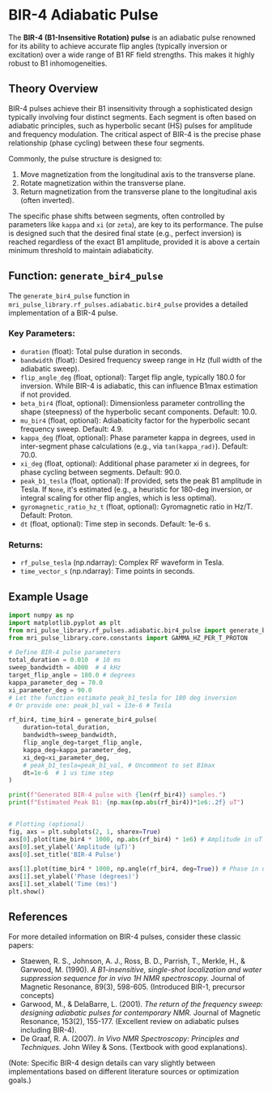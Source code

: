 # BIR-4 Adiabatic Pulse

The **BIR-4 (B1-Insensitive Rotation) pulse** is an adiabatic pulse renowned for its ability to achieve accurate flip angles (typically inversion or excitation) over a wide range of B1 RF field strengths. This makes it highly robust to B1 inhomogeneities.

## Theory Overview

BIR-4 pulses achieve their B1 insensitivity through a sophisticated design typically involving four distinct segments. Each segment is often based on adiabatic principles, such as hyperbolic secant (HS) pulses for amplitude and frequency modulation. The critical aspect of BIR-4 is the precise phase relationship (phase cycling) between these four segments.

Commonly, the pulse structure is designed to:
1.  Move magnetization from the longitudinal axis to the transverse plane.
2.  Rotate magnetization within the transverse plane.
3.  Return magnetization from the transverse plane to the longitudinal axis (often inverted).

The specific phase shifts between segments, often controlled by parameters like `kappa` and `xi` (or `zeta`), are key to its performance. The pulse is designed such that the desired final state (e.g., perfect inversion) is reached regardless of the exact B1 amplitude, provided it is above a certain minimum threshold to maintain adiabaticity.

## Function: `generate_bir4_pulse`

The `generate_bir4_pulse` function in `mri_pulse_library.rf_pulses.adiabatic.bir4_pulse` provides a detailed implementation of a BIR-4 pulse.

### Key Parameters:

*   `duration` (float): Total pulse duration in seconds.
*   `bandwidth` (float): Desired frequency sweep range in Hz (full width of the adiabatic sweep).
*   `flip_angle_deg` (float, optional): Target flip angle, typically 180.0 for inversion. While BIR-4 is adiabatic, this can influence B1max estimation if not provided.
*   `beta_bir4` (float, optional): Dimensionless parameter controlling the shape (steepness) of the hyperbolic secant components. Default: 10.0.
*   `mu_bir4` (float, optional): Adiabaticity factor for the hyperbolic secant frequency sweep. Default: 4.9.
*   `kappa_deg` (float, optional): Phase parameter kappa in degrees, used in inter-segment phase calculations (e.g., via `tan(kappa_rad)`). Default: 70.0.
*   `xi_deg` (float, optional): Additional phase parameter xi in degrees, for phase cycling between segments. Default: 90.0.
*   `peak_b1_tesla` (float, optional): If provided, sets the peak B1 amplitude in Tesla. If `None`, it's estimated (e.g., a heuristic for 180-deg inversion, or integral scaling for other flip angles, which is less optimal).
*   `gyromagnetic_ratio_hz_t` (float, optional): Gyromagnetic ratio in Hz/T. Default: Proton.
*   `dt` (float, optional): Time step in seconds. Default: 1e-6 s.

### Returns:

*   `rf_pulse_tesla` (np.ndarray): Complex RF waveform in Tesla.
*   `time_vector_s` (np.ndarray): Time points in seconds.

## Example Usage

```python
import numpy as np
import matplotlib.pyplot as plt
from mri_pulse_library.rf_pulses.adiabatic.bir4_pulse import generate_bir4_pulse
from mri_pulse_library.core.constants import GAMMA_HZ_PER_T_PROTON

# Define BIR-4 pulse parameters
total_duration = 0.010  # 10 ms
sweep_bandwidth = 4000  # 4 kHz
target_flip_angle = 180.0 # degrees
kappa_parameter_deg = 70.0
xi_parameter_deg = 90.0
# Let the function estimate peak_b1_tesla for 180 deg inversion
# Or provide one: peak_b1_val = 13e-6 # Tesla

rf_bir4, time_bir4 = generate_bir4_pulse(
    duration=total_duration,
    bandwidth=sweep_bandwidth,
    flip_angle_deg=target_flip_angle,
    kappa_deg=kappa_parameter_deg,
    xi_deg=xi_parameter_deg,
    # peak_b1_tesla=peak_b1_val, # Uncomment to set B1max
    dt=1e-6  # 1 us time step
)

print(f"Generated BIR-4 pulse with {len(rf_bir4)} samples.")
print(f"Estimated Peak B1: {np.max(np.abs(rf_bir4))*1e6:.2f} uT")


# Plotting (optional)
fig, axs = plt.subplots(2, 1, sharex=True)
axs[0].plot(time_bir4 * 1000, np.abs(rf_bir4) * 1e6) # Amplitude in uT
axs[0].set_ylabel('Amplitude (µT)')
axs[0].set_title('BIR-4 Pulse')

axs[1].plot(time_bir4 * 1000, np.angle(rf_bir4, deg=True)) # Phase in degrees
axs[1].set_ylabel('Phase (degrees)')
axs[1].set_xlabel('Time (ms)')
plt.show()
```

## References

For more detailed information on BIR-4 pulses, consider these classic papers:
*   Staewen, R. S., Johnson, A. J., Ross, B. D., Parrish, T., Merkle, H., & Garwood, M. (1990). *A B1-insensitive, single-shot localization and water suppression sequence for in vivo 1H NMR spectroscopy.* Journal of Magnetic Resonance, 89(3), 598-605. (Introduced BIR-1, precursor concepts)
*   Garwood, M., & DelaBarre, L. (2001). *The return of the frequency sweep: designing adiabatic pulses for contemporary NMR.* Journal of Magnetic Resonance, 153(2), 155-177. (Excellent review on adiabatic pulses including BIR-4).
*   De Graaf, R. A. (2007). *In Vivo NMR Spectroscopy: Principles and Techniques.* John Wiley & Sons. (Textbook with good explanations).

(Note: Specific BIR-4 design details can vary slightly between implementations based on different literature sources or optimization goals.)
